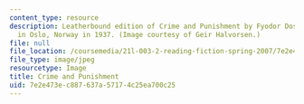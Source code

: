 ```yaml
---
content_type: resource
description: Leatherbound edition of Crime and Punishment by Fyodor Dostoyevsky, published
  in Oslo, Norway in 1937. (Image courtesy of Geir Halvorsen.)
file: null
file_location: /coursemedia/21l-003-2-reading-fiction-spring-2007/7e2e473ec887637a57174c25ea700c25_21l-003-2s07.jpg
file_type: image/jpeg
resourcetype: Image
title: Crime and Punishment
uid: 7e2e473e-c887-637a-5717-4c25ea700c25
---
```

